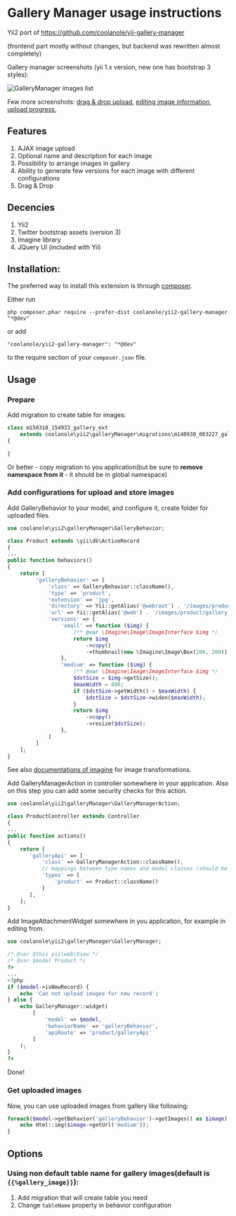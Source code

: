 # Gallery Manager usage instructions

Yii2 port of https://github.com/coolanole/yii-gallery-manager

(frontend part mostly without changes, but backend was rewritten almost completely)

Gallery manager screenshots (yii 1.x version, new one has bootstrap 3 styles):

![GalleryManager images list](http://coolanole.cc.ua/scrup/ci/eh1n1th6o0c80.png "Gallery Manager Screenshot")

Few more screenshots:
[drag & drop upload](http://coolanole.cc.ua/scrup/6w/64q4icig84oo0.png "Drag & Drop image upload"), [editing image information](http://coolanole.cc.ua/scrup/za/gfc68h5b4gksg.png "Edit image information"), [upload progress](http://coolanole.cc.ua/scrup/8v/tijrezh7oksk8.png "upload progress"), 


## Features

1. AJAX image upload
2. Optional name and description for each image
3. Possibility to arrange images in gallery
4. Ability to generate few versions for each image with different configurations
5. Drag & Drop

## Decencies

1. Yii2
2. Twitter bootstrap assets (version 3)
3. Imagine library
4. JQuery UI (included with Yii)

## Installation:
The preferred way to install this extension is through [composer](https://getcomposer.org/).

Either run

`php composer.phar require --prefer-dist coolanole/yii2-gallery-manager "*@dev"`

or add

`"coolanole/yii2-gallery-manager": "*@dev"`

to the require section of your `composer.json` file.

## Usage

### Prepare
Add migration to create table for images:

```php
class m150318_154933_gallery_ext
    extends coolanole\yii2\galleryManager\migrations\m140930_003227_gallery_manager
{

}
```
Or better - copy migration to you application(but be sure to **remove namespace from it** - it should be in global namespace)

### Add configurations for upload and store images

Add GalleryBehavior to your model, and configure it, create folder for uploaded files.

```php
use coolanole\yii2\galleryManager\GalleryBehavior;

class Product extends \yii\db\ActiveRecord 
{
...
public function behaviors()
{
    return [
         'galleryBehavior' => [
             'class' => GalleryBehavior::className(),
             'type' => 'product',
             'extension' => 'jpg',
             'directory' => Yii::getAlias('@webroot') . '/images/product/gallery',
             'url' => Yii::getAlias('@web') . '/images/product/gallery',
             'versions' => [
                 'small' => function ($img) {
                     /** @var \Imagine\Image\ImageInterface $img */
                     return $img
                         ->copy()
                         ->thumbnail(new \Imagine\Image\Box(200, 200));
                 },
                 'medium' => function ($img) {
                     /** @var \Imagine\Image\ImageInterface $img */
                     $dstSize = $img->getSize();
                     $maxWidth = 800;
                     if ($dstSize->getWidth() > $maxWidth) {
                         $dstSize = $dstSize->widen($maxWidth);
                     }
                     return $img
                         ->copy()
                         ->resize($dstSize);
                 },
             ]
         ]
    ];
}
```

See also [documentations of imagine](https://imagine.readthedocs.io/en/master/usage/introduction.html) for image transformations. 

Add GalleryManagerAction in controller somewhere in your application. Also on this step you can add some security checks for this action.

```php
use coolanole\yii2\galleryManager\GalleryManagerAction;

class ProductController extends Controller
{
...
public function actions()
{
    return [
       'galleryApi' => [
           'class' => GalleryManagerAction::className(),
           // mappings between type names and model classes (should be the same as in behaviour)
           'types' => [
               'product' => Product::className()
           ]
       ],
    ];
}
```
        
Add ImageAttachmentWidget somewhere in you application, for example in editing from.

```php
use coolanole\yii2\galleryManager\GalleryManager;

/* @var $this yii\web\View */
/* @var $model Product */
?>
...
<?php
if ($model->isNewRecord) {
    echo 'Can not upload images for new record';
} else {
    echo GalleryManager::widget(
        [
            'model' => $model,
            'behaviorName' => 'galleryBehavior',
            'apiRoute' => 'product/galleryApi'
        ]
    );
}
?>
```
        
Done!

### Get uploaded images
Now, you can use uploaded images from gallery like following:

```php
foreach($model->getBehavior('galleryBehavior')->getImages() as $image) {
    echo Html::img($image->getUrl('medium'));
}
```


## Options 

### Using non default table name for gallery images(default is `{{%gallery_image}}`):

1. Add migration that will create table you need
2. Change `tableName` property in behavior configuration
